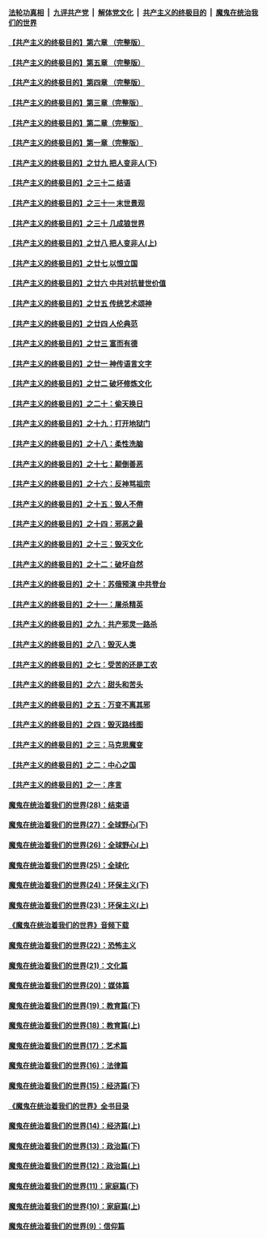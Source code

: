 ####  [法轮功真相](../../../../basic/blob/master/README.md?t=05161501) &nbsp;|&nbsp; [九评共产党](../../../../9ping.md/blob/master/README.md?t=05161501) &nbsp;|&nbsp; [解体党文化](../../../../jtdwh.md/blob/master/README.md?t=05161501)  &nbsp;|&nbsp; [共产主义的终极目的](../../../../gczydzjmd.md/blob/master/README.md?t=05161501) &nbsp;|&nbsp; [魔鬼在统治我们的世界](../../../../mgztzwmdsj.md/blob/master/README.md?t=05161501) 

#### [【共产主义的终极目的】第六章 （完整版）](../pages/nsc422/n11428913.md?t=05161501) 

#### [【共产主义的终极目的】第五章 （完整版）](../pages/nsc422/n11428912.md?t=05161501) 

#### [【共产主义的终极目的】第四章 （完整版）](../pages/nsc422/n11428907.md?t=05161501) 

#### [【共产主义的终极目的】第三章（完整版）](../pages/nsc422/n11428848.md?t=05161501) 

#### [【共产主义的终极目的】第二章（完整版）](../pages/nsc422/n11428831.md?t=05161501) 

#### [【共产主义的终极目的】第一章（完整版）](../pages/nsc422/n11417651.md?t=05161501) 

#### [【共产主义的终极目的】之廿九 把人变非人(下)](../pages/nsc422/n11344140.md?t=05161501) 

#### [【共产主义的终极目的】之三十二 结语](../pages/nsc422/n11360535.md?t=05161501) 

#### [【共产主义的终极目的】之三十一 末世景观](../pages/nsc422/n11351129.md?t=05161501) 

#### [【共产主义的终极目的】之三十 几成狼世界](../pages/nsc422/n11348280.md?t=05161501) 

#### [【共产主义的终极目的】之廿八 把人变非人(上)](../pages/nsc422/n11340492.md?t=05161501) 

#### [【共产主义的终极目的】之廿七 以恨立国](../pages/nsc422/n11336944.md?t=05161501) 

#### [【共产主义的终极目的】之廿六 中共对抗普世价值](../pages/nsc422/n11324785.md?t=05161501) 

#### [【共产主义的终极目的】之廿五 传统艺术颂神](../pages/nsc422/n11296396.md?t=05161501) 

#### [【共产主义的终极目的】之廿四 人伦典范](../pages/nsc422/n11296397.md?t=05161501) 

#### [【共产主义的终极目的】之廿三 富而有德](../pages/nsc422/n11283598.md?t=05161501) 

#### [【共产主义的终极目的】之廿一 神传语言文字](../pages/nsc422/n11263265.md?t=05161501) 

#### [【共产主义的终极目的】之廿二 破坏修炼文化](../pages/nsc422/n11245728.md?t=05161501) 

#### [【共产主义的终极目的】之二十：偷天换日](../pages/nsc422/n11238846.md?t=05161501) 

#### [【共产主义的终极目的】之十九：打开地狱门](../pages/nsc422/n11206376.md?t=05161501) 

#### [【共产主义的终极目的】之十八：柔性洗脑](../pages/nsc422/n11199994.md?t=05161501) 

#### [【共产主义的终极目的】之十七：颠倒善恶](../pages/nsc422/n11179782.md?t=05161501) 

#### [【共产主义的终极目的】之十六：反神骂祖宗](../pages/nsc422/n11166798.md?t=05161501) 

#### [【共产主义的终极目的】之十五：毁人不倦](../pages/nsc422/n11166792.md?t=05161501) 

#### [【共产主义的终极目的】之十四：邪恶之最](../pages/nsc422/n11150249.md?t=05161501) 

#### [【共产主义的终极目的】之十三：毁灭文化](../pages/nsc422/n11135227.md?t=05161501) 

#### [【共产主义的终极目的】之十二：破坏自然](../pages/nsc422/n11135214.md?t=05161501) 

#### [【共产主义的终极目的】之十：苏俄预演 中共登台](../pages/nsc422/n11118424.md?t=05161501) 

#### [【共产主义的终极目的】之十一：屠杀精英](../pages/nsc422/n11118442.md?t=05161501) 

#### [【共产主义的终极目的】之九：共产邪灵一路杀](../pages/nsc422/n11114139.md?t=05161501) 

#### [【共产主义的终极目的】之八：毁灭人类](../pages/nsc422/n11108503.md?t=05161501) 

#### [【共产主义的终极目的】之七：受苦的还是工农](../pages/nsc422/n11101809.md?t=05161501) 

#### [【共产主义的终极目的】之六：甜头和苦头](../pages/nsc422/n11096971.md?t=05161501) 

#### [【共产主义的终极目的】之五：万变不离其邪](../pages/nsc422/n11091285.md?t=05161501) 

#### [【共产主义的终极目的】之四：毁灭路线图](../pages/nsc422/n11086284.md?t=05161501) 

#### [【共产主义的终极目的】之三：马克思魔变](../pages/nsc422/n11061941.md?t=05161501) 

#### [【共产主义的终极目的】之二：中心之国](../pages/nsc422/n11047728.md?t=05161501) 

#### [【共产主义的终极目的】之一：序言](../pages/nsc422/n11086077.md?t=05161501) 

#### [魔鬼在统治着我们的世界(28)：结束语](../pages/nsc422/n10936246.md?t=05161501) 

#### [魔鬼在统治着我们的世界(27)：全球野心(下)](../pages/nsc422/n10928319.md?t=05161501) 

#### [魔鬼在统治着我们的世界(26)：全球野心(上)](../pages/nsc422/n10900318.md?t=05161501) 

#### [魔鬼在统治着我们的世界(25)：全球化](../pages/nsc422/n10788205.md?t=05161501) 

#### [魔鬼在统治着我们的世界(24)：环保主义(下)](../pages/nsc422/n10695307.md?t=05161501) 

#### [魔鬼在统治着我们的世界(23)：环保主义(上)](../pages/nsc422/n10688613.md?t=05161501) 

#### [《魔鬼在统治着我们的世界》音频下载](../pages/nsc422/n10635553.md?t=05161501) 

#### [魔鬼在统治着我们的世界(22)：恐怖主义](../pages/nsc422/n10614727.md?t=05161501) 

#### [魔鬼在统治着我们的世界(21)：文化篇](../pages/nsc422/n10597706.md?t=05161501) 

#### [魔鬼在统治着我们的世界(20)：媒体篇](../pages/nsc422/n10586579.md?t=05161501) 

#### [魔鬼在统治着我们的世界(19)：教育篇(下)](../pages/nsc422/n10564808.md?t=05161501) 

#### [魔鬼在统治着我们的世界(18)：教育篇(上)](../pages/nsc422/n10526970.md?t=05161501) 

#### [魔鬼在统治着我们的世界(17)：艺术篇](../pages/nsc422/n10499093.md?t=05161501) 

#### [魔鬼在统治着我们的世界(16)：法律篇](../pages/nsc422/n10485969.md?t=05161501) 

#### [魔鬼在统治着我们的世界(15)：经济篇(下)](../pages/nsc422/n10469975.md?t=05161501) 

#### [《魔鬼在统治着我们的世界》全书目录](../pages/nsc422/n10464261.md?t=05161501) 

#### [魔鬼在统治着我们的世界(14)：经济篇(上)](../pages/nsc422/n10457370.md?t=05161501) 

#### [魔鬼在统治着我们的世界(13)：政治篇(下)](../pages/nsc422/n10448270.md?t=05161501) 

#### [魔鬼在统治着我们的世界(12)：政治篇(上)](../pages/nsc422/n10444576.md?t=05161501) 

#### [魔鬼在统治着我们的世界(11)：家庭篇(下)](../pages/nsc422/n10440961.md?t=05161501) 

#### [魔鬼在统治着我们的世界(10)：家庭篇(上)](../pages/nsc422/n10435448.md?t=05161501) 

#### [魔鬼在统治着我们的世界(9)：信仰篇](../pages/nsc422/n10432159.md?t=05161501) 

